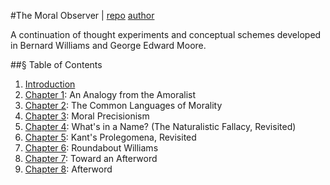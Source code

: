 #The Moral Observer | [repo](https://github.com/nerdfiles/The-Moral-Observer) [author](http://nerdfiles.net)

A continuation of thought experiments and conceptual schemes developed in Bernard Williams and George Edward Moore. 

##§ Table of Contents

1. [Introduction](https://github.com/nerdfiles/The-Moral-Observer/blob/master/Introduction.markdown)
2. [Chapter 1](https://github.com/nerdfiles/The-Moral-Observer/blob/master/Chapter-1.markdown): An Analogy from the Amoralist
3. [Chapter 2](https://github.com/nerdfiles/The-Moral-Observer/blob/master/Chapter-2.markdown): The Common Languages of Morality
4. [Chapter 3](https://github.com/nerdfiles/The-Moral-Observer/blob/master/Chapter-3.markdown): Moral Precisionism
5. [Chapter 4](https://github.com/nerdfiles/The-Moral-Observer/blob/master/Chapter-4.markdown): What's in a Name? (The Naturalistic Fallacy, Revisited)
6. [Chapter 5](https://github.com/nerdfiles/The-Moral-Observer/blob/master/Chapter-5.markdown): Kant's Prolegomena, Revisited
7. [Chapter 6](https://github.com/nerdfiles/The-Moral-Observer/blob/master/Chapter-6.markdown): Roundabout Williams
8. [Chapter 7](https://github.com/nerdfiles/The-Moral-Observer/blob/master/Chapter-7.markdown): Toward an Afterword
9. [Chapter 8](https://github.com/nerdfiles/The-Moral-Observer/blob/master/Chapter-8.markdown): Afterword
